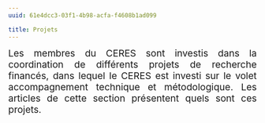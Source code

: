```yaml
---
uuid: 61e4dcc3-03f1-4b98-acfa-f4608b1ad099

title: Projets
---
```


<div style="position:relative; font-size:19px; text-align: justify; text-justify: inter-word;">Les membres du CERES sont investis dans la coordination de différents projets de recherche financés, dans lequel le CERES est investi sur le volet accompagnement technique et métodologique. Les articles de cette section présentent quels sont ces projets.</div>